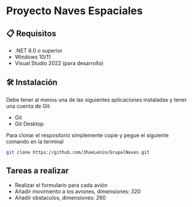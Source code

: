 # Proyecto Naves Espaciales

## 📋 Requisitos

- .NET 6.0 o superior
- Windows 10/11
- Visual Studio 2022 (para desarrollo)

## 🛠️ Instalación

Debe tener al menos una de las siguientes aplicaciones instaladas y tener una cuenta de Git:
- Git
- Git Desktop

Para clonar el respositorio simplemente copie y pegue el siguiente comando en la terminal

```bash
git clone https://github.com/JhoeLenin/GrupalNaves.git
```
## Tareas a realizar
- Realizar el formulario para cada avión
- Añadir movimiento a los aviones, dimensiones: 320
- Añadir obstaculos, dimensiones: 260


